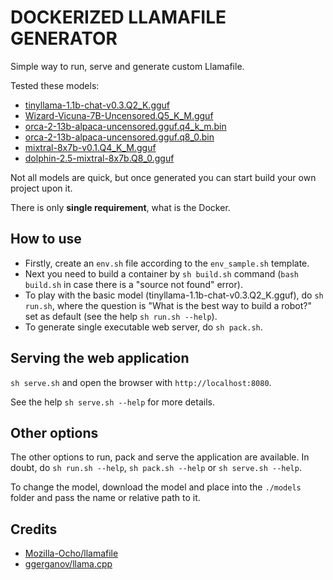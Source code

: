 # DOCKERIZED LLAMAFILE GENERATOR

Simple way to run, serve and generate custom Llamafile.

Tested these models:

- [tinyllama-1.1b-chat-v0.3.Q2_K.gguf](https://huggingface.co/TheBloke/TinyLlama-1.1B-Chat-v0.3-GGUF)
- [Wizard-Vicuna-7B-Uncensored.Q5_K_M.gguf](https://huggingface.co/TheBloke/Wizard-Vicuna-7B-Uncensored-GPTQ)
- [orca-2-13b-alpaca-uncensored.gguf.q4_k_m.bin](https://huggingface.co/athirdpath/Orca-2-13b-Alpaca-Uncensored)
- [orca-2-13b-alpaca-uncensored.gguf.q8_0.bin](https://huggingface.co/athirdpath/Orca-2-13b-Alpaca-Uncensored)
- [mixtral-8x7b-v0.1.Q4_K_M.gguf](https://huggingface.co/TheBloke/Mixtral-8x7B-v0.1-GGUF)
- [dolphin-2.5-mixtral-8x7b.Q8_0.gguf](https://huggingface.co/TheBloke/dolphin-2.5-mixtral-8x7b-GGUF)

Not all models are quick, but once generated you can start build your own project upon it.

There is only **single requirement**, what is the Docker.

## How to use

- Firstly, create an `env.sh` file according to the `env_sample.sh` template.
- Next you need to build a container by `sh build.sh` command (`bash build.sh` in case there is a "source not found" error).
- To play with the basic model (tinyllama-1.1b-chat-v0.3.Q2_K.gguf), do `sh run.sh`, where the question is "What is the best way to build a robot?" set as default (see the help `sh run.sh --help`).
- To generate single executable web server, do `sh pack.sh`.

## Serving the web application

`sh serve.sh` and open the browser with `http://localhost:8080`.

See the help `sh serve.sh --help` for more details.

## Other options

The other options to run, pack and serve the application are available. In doubt, do `sh run.sh --help`, `sh pack.sh --help` or `sh serve.sh --help`.

To change the model, download the model and place into the `./models` folder and pass the name or relative path to it.

## Credits

- [Mozilla-Ocho/llamafile](https://github.com/Mozilla-Ocho/llamafile)
- [ggerganov/llama.cpp](https://github.com/ggerganov/llama.cpp)
